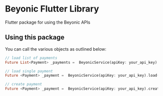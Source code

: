 # Beyonic Flutter Library

Flutter package for using the Beyonic APIs

## Using this package

You can call the various objects as outlined below:

```dart
// load list of payments
Future List<Payment> _payments =  BeyonicService(apiKey: your_api_key).load(Payment.all, offset: 0);

// load single payment
Future <Payment> _payment =  BeyonicService(apiKey: your_api_key).load(Payment.single);

// create payment
Future <Payment> _payment =  BeyonicService(apiKey: your_api_key).create(Payment.create, params);

```